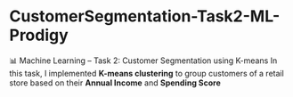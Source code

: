 # CustomerSegmentation-Task2-ML-Prodigy
 📊 Machine Learning – Task 2: Customer Segmentation using K-means  In this task, I implemented **K-means clustering** to group customers of a retail store based on their **Annual Income** and **Spending Score**
